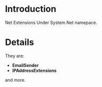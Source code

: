 # Introduction #

Net Extensions Under System.Net namepace.


# Details #

They are:
  * **EmailSender**
  * **IPAddressExtensions**


and more.